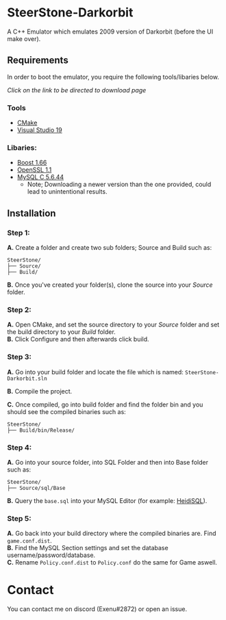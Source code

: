 # SteerStone-Darkorbit
A C++ Emulator which emulates 2009 version of Darkorbit (before the UI make over).

## Requirements

In order to boot the emulator, you require the following tools/libaries below.

_Click on the link to be directed to download page_

### Tools
* [CMake]
* [Visual Studio 19]

### Libaries:
* [Boost 1.66]
* [OpenSSL 1.1]
* [MySQL C 5.6.44]
  * Note; Downloading a newer version than the one provided, could lead to unintentional results.

## Installation

### Step 1:

__A.__ Create a folder and create two sub folders; Source and Build such as:

```
SteerStone/
├── Source/
├── Build/
```

__B.__ Once you've created your folder(s), clone the source into your _Source_ folder.

### Step 2:


__A.__ Open CMake, and set the source directory to your _Source_ folder and set the build directory to your _Build_ folder.  
__B.__ Click Configure and then afterwards click build.

### Step 3:
__A.__ Go into your build folder and locate the file which is named: `SteerStone-Darkorbit.sln`

__B.__ Compile the project.

__C.__  Once compiled, go into build folder and find the folder bin and you should see the compiled binaries such as:
```
SteerStone/
├── Build/bin/Release/
```

### Step 4:

__A.__ Go into your source folder, into SQL Folder and then into Base folder such as:

```
SteerStone/
├── Source/sql/Base
```

__B.__ Query the `base.sql` into your MySQL Editor (for example: [HeidiSQL]).

### Step 5:

__A.__ Go back into your build directory where the compiled binaries are. Find `game.conf.dist`.  
__B.__ Find the MySQL Section settings and set the database username/password/database.  
__C.__ Rename `Policy.conf.dist` to `Policy.conf` do the same for Game aswell.

# Contact

You can contact me on discord (Exenu#2872) or open an issue.

<!-- Markdown link & img dfn's -->
[MySQL C 5.6.44]: https://dev.mysql.com/downloads/mysql/5.6.html
[Boost 1.66]: https://www.boost.org/users/history/version_1_66_0.html
[OpenSSL 1.1]: http://slproweb.com/products/Win32OpenSSL.html
[CMake]: https://cmake.org/download/
[Visual Studio 19]: https://visualstudio.microsoft.com/vs/
[Git Extensions]: https://sourceforge.net/projects/gitextensions/
[HeidiSQL]: https://www.heidisql.com/
